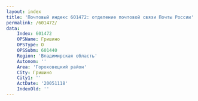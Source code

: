 ```yaml
---
layout: index
title: 'Почтовый индекс 601472: отделение почтовой связи Почты России'
permalink: /601472/
data:
    Index: 601472
    OPSName: Гришино
    OPSType: О
    OPSSubm: 601440
    Region: 'Владимирская область'
    Autonom: ''
    Area: 'Гороховецкий район'
    City: Гришино
    City1: ''
    ActDate: '20051118'
    IndexOld: ''
---
```

